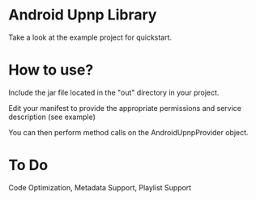 Android Upnp Library
====================

Take a look at the example project for quickstart.

How to use?
===========

Include the jar file located in the "out" directory in your project.

Edit your manifest to provide the appropriate permissions and service description (see example)

You can then perform method calls on the AndroidUpnpProvider object.

To Do
=====

Code Optimization, Metadata Support, Playlist Support